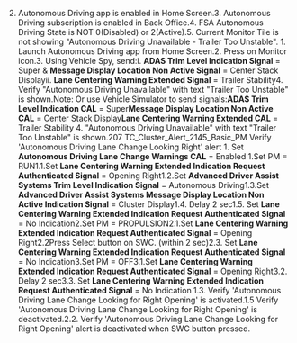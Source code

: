 2. Autonomous Driving app is enabled in Home Screen.3. Autonomous Driving subscription is enabled in Back Office.4. FSA Autonomous Driving State is NOT 0(Disabled) or 2(Active).5. Current Monitor Tile is not showing "Autonomous Driving Unavailable - Trailer Too Unstable". 1. Launch Autonomous Driving app from Home Screen.2. Press on Monitor icon.3. Using Vehicle Spy, send:i. **ADAS Trim Level Indication Signal** = Super & **Message Display Location Non Active Signal** = Center Stack Displayii. **Lane Centering Warning Extended Signal** = Trailer Stability4. Verify "Autonomous Driving Unavailable" with text "Trailer Too Unstable" is shown.Note: Or use Vehicle Simulator to send signals:**ADAS Trim Level Indication CAL** = Super**Message Display Location Non Active CAL** = Center Stack Display**Lane Centering Warning Extended CAL** = Trailer Stability 4. "Autonomous Driving Unavailable" with text "Trailer Too Unstable" is shown.207 TC_Cluster_Alert_2145_Basic_PM Verify 'Autonomous Driving Lane Change Looking Right' alert 1. Set **Autonomous Driving Lane Change Warnings CAL** = Enabled 1.Set PM = RUN1.1.Set **Lane Centering Warning Extended Indication Request Authenticated Signal** = Opening Right1.2.Set **Advanced Driver Assist Systems Trim Level Indication Signal** = Autonomous Driving1.3.Set **Advanced Driver Assist Systems Message Display Location Non Active Indication Signal** = Cluster Display1.4. Delay 2 sec1.5. Set **Lane Centering Warning Extended Indication Request Authenticated Signal** = No Indication2.Set PM = PROPULSION2.1.Set **Lane Centering Warning Extended Indication Request Authenticated Signal** = Opening Right2.2Press Select button on SWC. (within 2 sec)2.3. Set **Lane Centering Warning Extended Indication Request Authenticated Signal** = No Indication3.Set PM = OFF3.1.Set **Lane Centering Warning Extended Indication Request Authenticated Signal** = Opening Right3.2. Delay 2 sec3.3. Set **Lane Centering Warning Extended Indication Request Authenticated Signal** = No Indication 1.3. Verify 'Autonomous Driving Lane Change Looking for Right Opening' is activated.1.5 Verify 'Autonomous Driving Lane Change Looking for Right Opening' is deactivated.2.2. Verify 'Autonomous Driving Lane Change Looking for Right Opening' alert is deactivated when SWC button pressed.